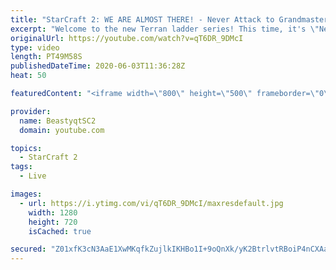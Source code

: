 ```yaml
---
title: "StarCraft 2: WE ARE ALMOST THERE! - Never Attack to Grandmaster"
excerpt: "Welcome to the new Terran ladder series! This time, it's \"Never Attack to Grandmaster!\" In this challenge, I play as Terran on the EU ladder, and in every game I'm not allowed to attack with any units except for using Ghosts. I'm allowed to make any army units for defending, as long as I don't attack"
originalUrl: https://youtube.com/watch?v=qT6DR_9DMcI
type: video
length: PT49M58S
publishedDateTime: 2020-06-03T11:36:28Z
heat: 50

featuredContent: "<iframe width=\"800\" height=\"500\" frameborder=\"0\" src=\"https://www.youtube.com/embed/qT6DR_9DMcI\" allow=\"accelerometer; autoplay; encrypted-media; gyroscope; picture-in-picture\" allowfullscreen></iframe>"

provider:
  name: BeastyqtSC2
  domain: youtube.com

topics:
  - StarCraft 2
tags:
  - Live

images:
  - url: https://i.ytimg.com/vi/qT6DR_9DMcI/maxresdefault.jpg
    width: 1280
    height: 720
    isCached: true

secured: "Z01xfK3cN3AaE1XwMKqfkZujlkIKHBo1I+9oQnXk/yK2BtrlvtRBoiP4nCXAaBlCzD/qdEI8iq9/4OHMYOnxdKRfymsn6bY3Hs5VRlfamNU7SkNhEwwAxuLuEZGBjW96UyYcZnNx5u7XfqYL6S2FjCZyc5lxI8+xp5ODZBiIg8Y9M3mDQx48BKYV/ZPVVZjMz7D3PpS4qMMJS+/5XRsUtbN/Q+8d/BB3bHvTg6xIcvbC3/XJB9/1scaboc6LMZPpKNVlm4grhdeNd5ufo3+bkmYQI1I6jKR232N6AqMcA3PtmqjQrzPbf3fd1FNkPwHqs3PbS+D7P8o5mO7lE3eA4LxAiyTkbJ1+Bja7ISHovU5D4Np44VVBLtxLmPfkmt5/BSbTsYK1AuL6wPiGK7z+cSjSY1BAKPbHzPGuUa+OWHY=;4TrPq2p6+8RzCtwDhOT41g=="
---
```


